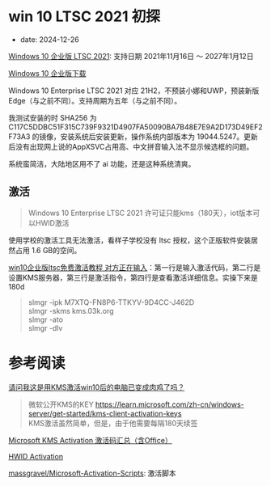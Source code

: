 # win 10 LTSC 2021 初探
- date: 2024-12-26

[Windows 10 企业版 LTSC 2021](https://learn.microsoft.com/zh-cn/lifecycle/products/windows-10-enterprise-ltsc-2021): 支持日期 2021年11月16日 ～ 2027年1月12日

[Windows 10 企业版下载](https://www.microsoft.com/zh-cn/evalcenter/download-windows-10-enterprise)


Windows 10 Enterprise LTSC 2021 对应 21H2，不预装小娜和UWP，预装新版Edge（与之前不同）。支持周期为五年（与之前不同）。

我测试安装的时  SHA256 为 C117C5DDBC51F315C739F9321D4907FA50090BA7B48E7E9A2D173D49EF2F73A3 的镜像，安装系统后安装更新，操作系统内部版本为 19044.5247。更新后没有出现网上说的AppXSVC占用高、中文拼音输入法不显示候选框的问题。

系统蛮简洁，大陆地区用不了 ai 功能，还是这种系统清爽。

## 激活

> Windows 10 Enterprise LTSC 2021 许可证只能kms（180天），iot版本可以HWID激活

使用学校的激活工具无法激活，看样子学校没有 ltsc 授权，这个正版软件安装居然占用 1.6 GB的空间。

[win10企业版ltsc免费激活教程 对方正在输入](https://zhuanlan.zhihu.com/p/678709416)：第一行是输入激活代码，第二行是设置KMS服务器，第三行是激活指令，第四行是查看激活详细信息。实操下来是 180d
> slmgr -ipk M7XTQ-FN8P6-TTKYV-9D4CC-J462D  
> slmgr -skms kms.03k.org  
> slmgr -ato  
> slmgr -dlv

# 参考阅读

[请问我这是用KMS激活win10后的电脑已变成肉鸡了吗？](https://www.zhihu.com/question/57942172/answer/2999428235)
> 微软公开KMS的KEY https://learn.microsoft.com/zh-cn/windows-server/get-started/kms-client-activation-keys  
> KMS激活虽然简单，但是，由于他需要每隔180天续签  

[Microsoft KMS Activation 激活码汇总（含Office）](http://wind4.github.io/vlmcsd/)

[HWID Activation](https://massgrave.dev/hwid)

[massgravel/Microsoft-Activation-Scripts](https://github.com/massgravel/Microsoft-Activation-Scripts): 激活脚本
